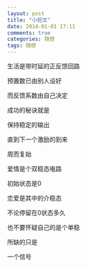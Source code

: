 ```yaml
---
layout: post
title: "小短文"
date: 2014-01-01 17:11
comments: true
categories: 随想
tags: 随想
---
```


<!--more-->

生活是带时延的正反馈回路

预置数已由别人设好

而反馈系数由自己决定

成功的秘诀就是

保持稳定的输出

直到下一个激励的到来

周而复始

爱情是个双稳态电路

初始状态是0

恋爱是其中的介稳态

不论停留在0状态多久

也不要怀疑自己的是个单稳

所缺的只是

一个信号
